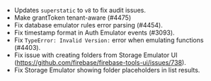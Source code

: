 - Updates `superstatic` to `v8` to fix audit issues.
- Make grantToken tenant-aware (#4475)
- Fix database emulator rules error parsing (#4454).
- Fix timestamp format in Auth Emulator events (#3093).
- Fix `TypeError: Invalid Version:` error when emulating functions (#4403).
- Fix issue with creating folders from Storage Emulator UI  (https://github.com/firebase/firebase-tools-ui/issues/738).
- Fix Storage Emulator showing folder placeholders in list results.
